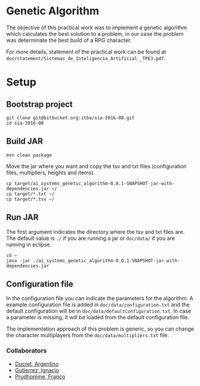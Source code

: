 # Genetic Algorithm

The objective of this practical work was to implement a genetic algorithm which calculates the best solution to a problem, in our case the problem was determinate the best build of a RPG character.

For more details, statement of the practical work can be found at `doc/statement/Sistemas_de_Inteligencia_Artificial__TPE3.pdf`.

# Setup

## Bootstrap project
```
git clone git@bitbucket.org:itba/sia-2016-08.git
cd sia-2016-08
```
## Build JAR
```
mvn clean package
```
Move the jar where you want and copy the tsv and txt files (configuration files, multipliers, heights and items).
```
cp target/ai_systems_genetic_algorithm-0.0.1-SNAPSHOT-jar-with-dependencies.jar ~/
cp target/*.txt ~/
cp target/*.tsv ~/
```
## Run JAR
The first argument indicates the directory where the tsv and txt files are. The default value is `./` if you are running a jar  or `doc/data/` if you are running in eclipse.

```
cd ~
java -jar ./ai_systems_genetic_algorithm-0.0.1-SNAPSHOT-jar-with-dependencies.jar 
```

## Configuration file
In the configuration file you can indicate the parameters for the algorithm. A example configuration file is added in `doc/data/configuration.txt` and the default configuration will be in  `doc/data/defaultConfiguration.txt`. In case a parameter is missing, it will be loaded from the default configuration file.

The implementation approach of this problem is generic, so you can change the character multiplayers from the `doc/data/multipliers.txt` file.

### Collaborators

- [Ducret, Argentino](https://github.com/aducret)
- [Gutierrez, Ignacio](https://github.com/goodengineer)
- [Prudhomme, Franco](https://github.com/francoprud)
